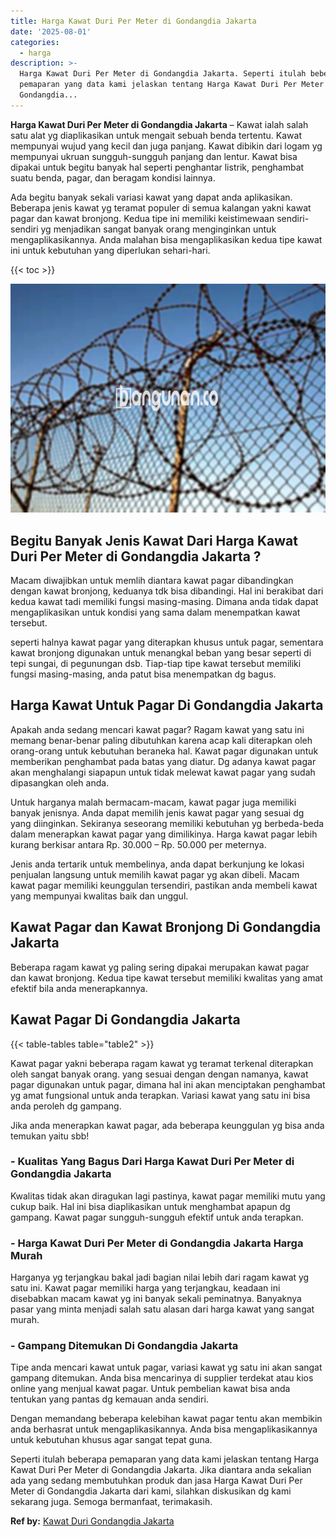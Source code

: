 ```yaml
---
title: Harga Kawat Duri Per Meter di Gondangdia Jakarta
date: '2025-08-01'
categories:
  - harga
description: >-
  Harga Kawat Duri Per Meter di Gondangdia Jakarta. Seperti itulah beberapa
  pemaparan yang data kami jelaskan tentang Harga Kawat Duri Per Meter di
  Gondangdia...
---
```


**Harga Kawat Duri Per Meter di Gondangdia Jakarta** – Kawat ialah salah satu alat yg diaplikasikan untuk mengait sebuah benda tertentu. Kawat mempunyai wujud yang kecil dan juga panjang. Kawat dibikin dari logam yg mempunyai ukruan sungguh-sungguh panjang dan lentur. Kawat bisa dipakai untuk begitu banyak hal seperti penghantar listrik, penghambat suatu benda, pagar, dan beragam kondisi lainnya.

Ada begitu banyak sekali variasi kawat yang dapat anda aplikasikan. Beberapa jenis kawat yg teramat populer di semua kalangan yakni kawat pagar dan kawat bronjong. Kedua tipe ini memiliki keistimewaan sendiri-sendiri yg menjadikan sangat banyak orang menginginkan untuk mengaplikasikannya. Anda malahan bisa mengaplikasikan kedua tipe kawat ini untuk kebutuhan yang diperlukan sehari-hari.

{{< toc >}}

![Harga Kawat Duri Per Meter di Gondangdia Jakarta](/images/jual-kawat-murah51.png)

## Begitu Banyak Jenis Kawat Dari Harga Kawat Duri Per Meter di Gondangdia Jakarta ?

Macam diwajibkan untuk memlih diantara kawat pagar dibandingkan dengan kawat bronjong, keduanya tdk bisa dibandingi. Hal ini berakibat dari kedua kawat tadi memiliki fungsi masing-masing. Dimana anda tidak dapat mengaplikasikan untuk kondisi yang sama dalam menempatkan kawat tersebut.

seperti halnya kawat pagar yang diterapkan khusus untuk pagar, sementara kawat bronjong digunakan untuk menangkal beban yang besar seperti di tepi sungai, di pegunungan dsb. Tiap-tiap tipe kawat tersebut memiliki fungsi masing-masing, anda patut bisa menempatkan dg bagus.

## Harga Kawat Untuk Pagar Di Gondangdia Jakarta

Apakah anda sedang mencari kawat pagar? Ragam kawat yang satu ini memang benar-benar paling dibutuhkan karena acap kali diterapkan oleh orang-orang untuk kebutuhan beraneka hal. Kawat pagar digunakan untuk memberikan penghambat pada batas yang diatur. Dg adanya kawat pagar akan menghalangi siapapun untuk tidak melewat kawat pagar yang sudah dipasangkan oleh anda.

Untuk harganya malah bermacam-macam, kawat pagar juga memiliki banyak jenisnya. Anda dapat memilih jenis kawat pagar yang sesuai dg yang diinginkan. Sekiranya seseorang memiliki kebutuhan yg berbeda-beda dalam menerapkan kawat pagar yang dimilikinya. Harga kawat pagar lebih kurang berkisar antara Rp. 30.000 – Rp. 50.000 per meternya.

Jenis anda tertarik untuk membelinya, anda dapat berkunjung ke lokasi penjualan langsung untuk memilih kawat pagar yg akan dibeli. Macam kawat pagar memiliki keunggulan tersendiri, pastikan anda membeli kawat yang mempunyai kwalitas baik dan unggul.

## Kawat Pagar dan Kawat Bronjong Di Gondangdia Jakarta

Beberapa ragam kawat yg paling sering dipakai merupakan kawat pagar dan kawat bronjong. Kedua tipe kawat tersebut memiliki kwalitas yang amat efektif bila anda menerapkannya.

## Kawat Pagar Di Gondangdia Jakarta

{{< table-tables table="table2" >}}

Kawat pagar yakni beberapa ragam kawat yg teramat terkenal diterapkan oleh sangat banyak orang. yang sesuai dengan dengan namanya, kawat pagar digunakan untuk pagar, dimana hal ini akan menciptakan penghambat yg amat fungsional untuk anda terapkan. Variasi kawat yang satu ini bisa anda peroleh dg gampang.

Jika anda menerapkan kawat pagar, ada beberapa keunggulan yg bisa anda temukan yaitu sbb!

### \- Kualitas Yang Bagus Dari Harga Kawat Duri Per Meter di Gondangdia Jakarta

Kwalitas tidak akan diragukan lagi pastinya, kawat pagar memiliki mutu yang cukup baik. Hal ini bisa diaplikasikan untuk menghambat apapun dg gampang. Kawat pagar sungguh-sungguh efektif untuk anda terapkan.

### \- Harga Kawat Duri Per Meter di Gondangdia Jakarta Harga Murah

Harganya yg terjangkau bakal jadi bagian nilai lebih dari ragam kawat yg satu ini. Kawat pagar memiliki harga yang terjangkau, keadaan ini disebabkan macam kawat yg ini banyak sekali peminatnya. Banyaknya pasar yang minta menjadi salah satu alasan dari harga kawat yang sangat murah.

### \- Gampang Ditemukan Di Gondangdia Jakarta

Tipe anda mencari kawat untuk pagar, variasi kawat yg satu ini akan sangat gampang ditemukan. Anda bisa mencarinya di supplier terdekat atau kios online yang menjual kawat pagar. Untuk pembelian kawat bisa anda tentukan yang pantas dg kemauan anda sendiri.

Dengan memandang beberapa kelebihan kawat pagar tentu akan membikin anda berhasrat untuk mengaplikasikannya. Anda bisa mengaplikasikannya untuk kebutuhan khusus agar sangat tepat guna.

Seperti itulah beberapa pemaparan yang data kami jelaskan tentang Harga Kawat Duri Per Meter di Gondangdia Jakarta. Jika diantara anda sekalian ada yang sedang membutuhkan produk dan jasa Harga Kawat Duri Per Meter di Gondangdia Jakarta dari kami, silahkan diskusikan dg kami sekarang juga. Semoga bermanfaat, terimakasih.

**Ref by:** [Kawat Duri Gondangdia Jakarta](https://id.wikipedia.org/wiki/Kawat)
